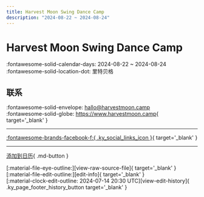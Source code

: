 ```yaml
---
title: Harvest Moon Swing Dance Camp
description: "2024-08-22 ~ 2024-08-24"
---
```


# Harvest Moon Swing Dance Camp 

:fontawesome-solid-calendar-days: 2024-08-22 ~ 2024-08-24  
:fontawesome-solid-location-dot: 里特贝格  

## 联系

:fontawesome-solid-envelope: <hallo@harvestmoon.camp>  
:fontawesome-solid-globe: <https://www.harvestmoon.camp>{ target='_blank' }  

---

 [:fontawesome-brands-facebook-f:{ .ky_social_links_icon }](https://www.facebook.com/harvestmoonswing){ target='_blank' }

---

[添加到日历](https://swing.news/ics/zh-Hans/2024/de_DE/harvest-moon-swing-dance-camp-2024.ics){ .md-button }

<div class="ky_page_footer" markdown>
<div class="ky_page_footer_trailing" markdown="span">
[:material-file-eye-outline:][view-raw-source-file]{ target='_blank' }
[:material-file-edit-outline:][edit-info]{ target='_blank' }
</div>
<div class="ky_page_footer_leading" markdown="span">
[:material-clock-edit-outline: 2024-07-14 20:30 UTC][view-edit-history]{ .ky_page_footer_history_button target='_blank' }
</div>
</div>

[view-raw-source-file]: https://github.com/swingdance/events/blob/main/2024/de_DE/harvest-moon-swing-dance-camp-2024.json "查看原始源文件"
[edit-info]: https://github.com/swingdance/events/issues/new?assignees=&labels=update+event&projects=&template=03-update_entity.yml&title=%5B2024%2Fde_DE%5D%20Harvest%20Moon%20Swing%20Dance%20Camp&region=de_DE&year=2024&id=harvest-moon-swing-dance-camp-2024&name=Harvest%20Moon%20Swing%20Dance%20Camp&org_id= "编辑信息"

[view-edit-history]: https://github.com/swingdance/events/commits/main/2024/de_DE/harvest-moon-swing-dance-camp-2024.json "查看编辑历史"
